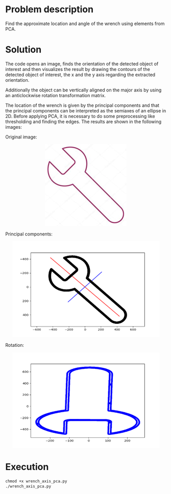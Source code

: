 # Problem description
Find the approximate location and angle of the wrench using elements from PCA.

# Solution
The code opens an image, finds the orientation of the detected object of interest and then visualizes the result by drawing the contours of the detected object of interest, the x and the y axis regarding the extracted orientation.

Additionally the object can be vertically aligned on the major axis by using an anticlockwise rotation transformation matrix.

The location of the wrench is given by the principal components and that the principal components can be interpreted as the semiaxes of an ellipse in 2D. Before applying PCA, it is necessary to do some preprocessing like thresholding and finding the edges.
The results are shown in the following images:  
  
Original image:  
<p align="center">
	<img src="https://raw.githubusercontent.com/Dzvezdana/machine-learning-and-data-science/master/PCA/PCA-python/wrench.jpg">  
</p>
  
Principal components:
<p align="center">  
	<img src="https://raw.githubusercontent.com/Dzvezdana/machine-learning-and-data-science/master/PCA/PCA-python/wrench_PC.jpg" width="460" height="300">  
</p>
  
Rotation:  
<p align="center">
	<img src="https://raw.githubusercontent.com/Dzvezdana/machine-learning-and-data-science/master/PCA/PCA-python/rotated_wrench.jpg" width="460" height="300">  
</p>
  
# Execution
```shell
chmod +x wrench_axis_pca.py
./wrench_axis_pca.py
```